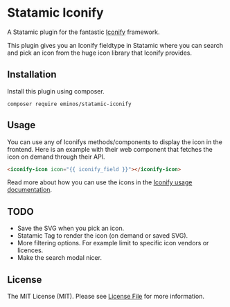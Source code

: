 # Statamic Iconify

A Statamic plugin for the fantastic [Iconify](https://iconify.design/) framework.

This plugin gives you an Iconify fieldtype in Statamic where you can search and pick an icon from the huge icon library that Iconify provides.

## Installation

Install this plugin using composer.

```cli
composer require eminos/statamic-iconify
```

## Usage

You can use any of Iconifys methods/components to display the icon in the frontend.
Here is an example with their web component that fetches the icon on demand through their API.

```html
<iconify-icon icon="{{ iconify_field }}"></iconify-icon>
```

Read more about how you can use the icons in the [Iconify usage documentation](https://iconify.design/docs/usage/).

## TODO

- Save the SVG when you pick an icon.
- Statamic Tag to render the icon (on demand or saved SVG).
- More filtering options. For example limit to specific icon vendors or licences.
- Make the search modal nicer.

## License

The MIT License (MIT). Please see [License File](LICENSE.md) for more information.